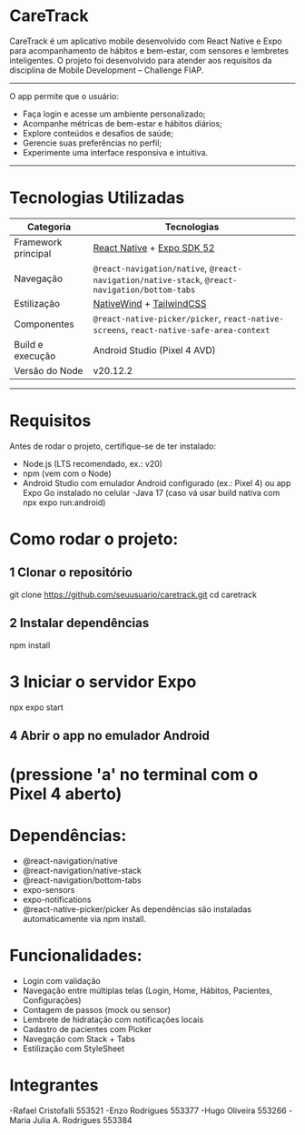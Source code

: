 # CareTrack

CareTrack é um aplicativo mobile desenvolvido com React Native e Expo  para acompanhamento de hábitos e bem-estar, com sensores e lembretes inteligentes. O projeto foi desenvolvido para atender aos requisitos da disciplina de Mobile Development – Challenge FIAP.

---

O app permite que o usuário:
- Faça login e acesse um ambiente personalizado;
- Acompanhe métricas de bem-estar e hábitos diários;
- Explore conteúdos e desafios de saúde;
- Gerencie suas preferências no perfil;
- Experimente uma interface responsiva e intuitiva.

---

# Tecnologias Utilizadas

| Categoria | Tecnologias |
|------------|--------------|
| Framework principal | [React Native](https://reactnative.dev/) + [Expo SDK 52](https://docs.expo.dev/) |
| Navegação | `@react-navigation/native`, `@react-navigation/native-stack`, `@react-navigation/bottom-tabs` |
| Estilização | [NativeWind](https://www.nativewind.dev/) + [TailwindCSS](https://tailwindcss.com/) |
| Componentes | `@react-native-picker/picker`, `react-native-screens`, `react-native-safe-area-context` |
| Build e execução | Android Studio (Pixel 4 AVD) |
| Versão do Node | v20.12.2 |

---

# Requisitos

Antes de rodar o projeto, certifique-se de ter instalado:
- Node.js  (LTS recomendado, ex.: v20)
- npm (vem com o Node)
- Android Studio com emulador Android configurado (ex.: Pixel 4) ou app Expo Go instalado no celular
-Java 17 (caso vá usar build nativa com npx expo run:android)

# Como rodar o projeto:

## 1️ Clonar o repositório
git clone https://github.com/seuusuario/caretrack.git
cd caretrack

## 2️ Instalar dependências
npm install

# 3️ Iniciar o servidor Expo
npx expo start 

## 4️ Abrir o app no emulador Android
# (pressione 'a' no terminal com o Pixel 4 aberto)

# Dependências:
- @react-navigation/native
- @react-navigation/native-stack
- @react-navigation/bottom-tabs
- expo-sensors
- expo-notifications
- @react-native-picker/picker
As dependências são instaladas automaticamente via npm install.

# Funcionalidades:
- Login com validação
- Navegação entre múltiplas telas (Login, Home, Hábitos, Pacientes, Configurações)
- Contagem de passos (mock ou sensor)
- Lembrete de hidratação com notificações locais
- Cadastro de pacientes com Picker
- Navegação com Stack + Tabs
- Estilização com StyleSheet

# Integrantes
-Rafael Cristofalli	553521
-Enzo Rodrigues	553377
-Hugo Oliveira	553266
-Maria Julia A. Rodrigues	553384



